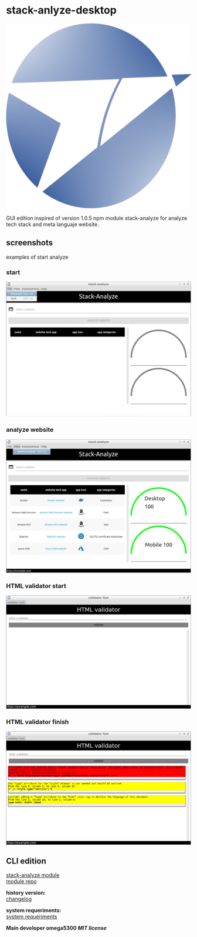 # stack-anlyze-desktop

![logo stack-analyze gui edition!](docs/stack-gui-logo.png "stack-analyze gui edition")

GUI edition inspired of version 1.0.5 npm module stack-analyze for analyze tech stack and meta languaje website.

## screenshots
examples of start analyze

### start
![window start stack-analyze gui edition!](docs/start-window.png "window start")

### analyze website
![website analyzer with stack-analyze gui edition!](docs/tech-analyze-pagespeed.png "finish analyzer")

### HTML validator start
![start HTML validator exclusive tool](docs/validator-tool.png "finish analyzer")

### HTML validator finish
![finish HTML validator exclusive tool!](docs/validator-analyze.png "finish validator")

## CLI edition
[stack-analyze module](https://www.npmjs.com/package/stack-analyze)<br>
[module repo](https://github.com/intermachine-developers/stack-analyze)

**history version:<br>**
[changelog](/changelog)

**system requeriments:<br>**
[system requeriments](/requeriments)

**Main developer omega5300 _MIT license_**
